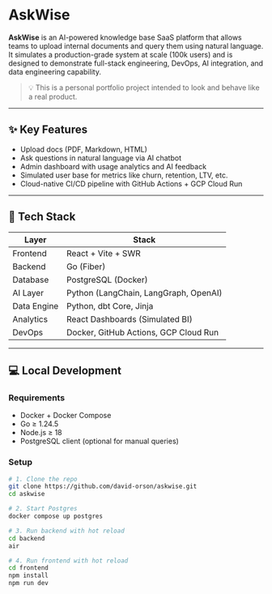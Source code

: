 # AskWise

**AskWise** is an AI-powered knowledge base SaaS platform that allows teams to upload internal documents and query them using natural language. It simulates a production-grade system at scale (100k users) and is designed to demonstrate full-stack engineering, DevOps, AI integration, and data engineering capability.

> 💡 This is a personal portfolio project intended to look and behave like a real product.

---

## ✨ Key Features

- Upload docs (PDF, Markdown, HTML)
- Ask questions in natural language via AI chatbot
- Admin dashboard with usage analytics and AI feedback
- Simulated user base for metrics like churn, retention, LTV, etc.
- Cloud-native CI/CD pipeline with GitHub Actions + GCP Cloud Run

---

## 🧠 Tech Stack

| Layer       | Stack                                 |
| ----------- | ------------------------------------- |
| Frontend    | React + Vite + SWR                    |
| Backend     | Go (Fiber)                            |
| Database    | PostgreSQL (Docker)                   |
| AI Layer    | Python (LangChain, LangGraph, OpenAI) |
| Data Engine | Python, dbt Core, Jinja               |
| Analytics   | React Dashboards (Simulated BI)       |
| DevOps      | Docker, GitHub Actions, GCP Cloud Run |

---

## 💻 Local Development

### Requirements

- Docker + Docker Compose
- Go ≥ 1.24.5
- Node.js ≥ 18
- PostgreSQL client (optional for manual queries)

### Setup

```bash
# 1. Clone the repo
git clone https://github.com/david-orson/askwise.git
cd askwise

# 2. Start Postgres
docker compose up postgres

# 3. Run backend with hot reload
cd backend
air

# 4. Run frontend with hot reload
cd frontend
npm install
npm run dev
```
